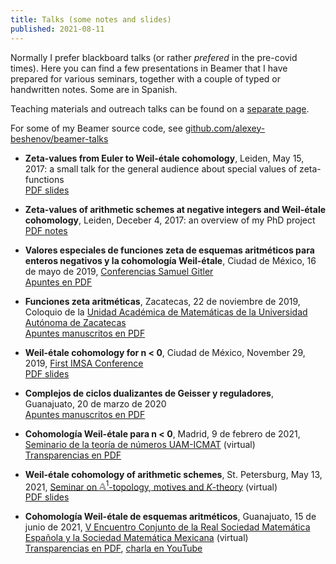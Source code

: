 ```yaml
---
title: Talks (some notes and slides)
published: 2021-08-11
---
```


Normally I prefer blackboard talks (or rather *prefered* in the pre-covid
times). Here you can find a few presentations in Beamer that I have prepared for
various seminars, together with a couple of typed or handwritten notes. Some are
in Spanish.

Teaching materials and outreach talks can be found on a
[separate page](/teaching/).

For some of my Beamer source code, see
[github.com/alexey-beshenov/beamer-talks](https://github.com/alexey-beshenov/beamer-talks)

* **Zeta-values from Euler to Weil-étale cohomology**,
  Leiden, May 15, 2017:
  a small talk for the general audience about special values of zeta-functions<br>
  [PDF slides](/these/2017-05-15-slides-handout.pdf)

* **Zeta-values of arithmetic schemes at negative integers and Weil-étale cohomology**,
  Leiden, Deceber 4, 2017:
  an overview of my PhD project<br>
  [PDF notes](/these/2017-12-04-notes.pdf)

* **Valores especiales de funciones zeta de esquemas aritméticos para enteros negativos y la cohomología Weil-étale**,
  Ciudad de México, 16 de mayo de 2019,
  [Conferencias Samuel Gitler](http://samgitler2019.math.org.mx/)<br>
  [Apuntes en PDF](weil-etale-cdmx-2019-05-16.pdf)

* **Funciones zeta aritméticas**,
  Zacatecas, 22 de noviembre de 2019,
  Coloquio de la [Unidad Académica de Matemáticas de la Universidad Autónoma de Zacatecas](https://matematicas.reduaz.mx/web/)<br>
  [Apuntes manuscritos en PDF](2019-11-22-coloquio-Zacatecas-zeta.pdf)

* **Weil-étale cohomology for n < 0</a>**,
  Ciudad de México, November 29, 2019,
  [First IMSA Conference](http://www.imsa.math.org.mx/)<br>
  [PDF slides](2019-11-29-imsa-cdmx-handout.pdf)

* **Complejos de ciclos dualizantes de Geisser y reguladores**,
  Guanajuato, 20 de marzo de 2020<br>
  [Apuntes manuscritos en PDF](2020-03-20-seminario-Beshenov.pdf)

* **Cohomología Weil-étale para n < 0**,
  Madrid, 9 de febrero de 2021,
  [Seminario de la teoría de números UAM-ICMAT](https://www.icmat.es/events/seminars/list/?tipo=teoria_numeros) (virtual)<br>
  [Transparencias en PDF](2021-02-09-madrid-handout.pdf)

* **Weil-étale cohomology of arithmetic schemes**,
  St. Petersburg, May 13, 2021,
  [Seminar on $\mathbb{A}^1$-topology, motives and $K$-theory](https://indico.eimi.ru/category/12/)
  (virtual)<br>
  [PDF slides](2021-05-13-st-petersburg-handout.pdf)

* **Cohomología Weil-étale de esquemas aritméticos**,
  Guanajuato, 15 de junio de 2021,
  [V Encuentro Conjunto de la Real Sociedad Matemática Española y la Sociedad Matemática Mexicana](https://rsmeysmm.eventos.cimat.mx/)
  (virtual)<br>
  [Transparencias en PDF](2021-06-15-rsme-smm-handout.pdf),
  [charla en YouTube](https://www.youtube.com/watch?v=FYiq___H548)
